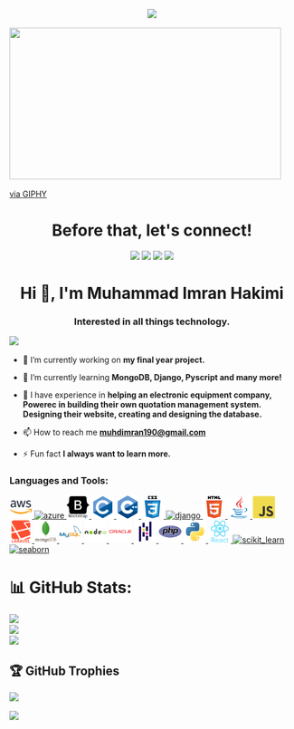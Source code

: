 <p align="center">
<img src=https://capsule-render.vercel.app/api?type=waving&color=gradient&customColorList=3,5,7&height=100&section=header&text=About%20Me%20👨‍💻&animation=fadeIn&fontSize=60&/>
</p>

<img src="https://giphy.com/embed/jrutBd1N7ZhsINAPzs" width="480" height="268" frameBorder="0" class="giphy-embed" allowFullScreen></img><p><a href="https://giphy.com/gifs/wow-amazing-jake-jrutBd1N7ZhsINAPzs">via GIPHY</a></p>


<h1 align="center">Before that, let's connect!</h1>

<div align="center">
<a href="https://www.linkedin.com/in/imran-hakimi-29113023b/"><img height="50" src="https://cdn-icons-png.flaticon.com/512/4494/4494498.png"/></a>
<a href="https://www.instagram.com/muhdimranh/"><img height="50" src="https://cdn-icons-png.flaticon.com/512/4494/4494489.png"/></a>
<a href="https://www.reddit.com/user/muhdimranh"><img height="50" src="https://cdn-icons-png.flaticon.com/512/4494/4494501.png"/></a>
<a href="https://discordapp.com/users/482241894026313729"><img height="50" src="https://cdn-icons-png.flaticon.com/512/4494/4494737.png"/></a>
</div>
 
<h1 align="center">Hi 👋, I'm Muhammad Imran Hakimi</h1>
<h3 align="center">Interested in all things technology.</h3>

[![](https://visitcount.itsvg.in/api?id=muhdimranh&icon=8&color=10)](https://visitcount.itsvg.in)



- 🔭 I’m currently working on **my final year project.**

- 🌱 I’m currently learning **MongoDB, Django, Pyscript and many more!**

- 📄 I have experience in **helping an electronic equipment company, Powerec in building their own quotation management system. Designing their website, creating and designing the database.**

- 📫 How to reach me **muhdimran190@gmail.com**

- ⚡ Fun fact **I always want to learn more.**


<h3 align="left">Languages and Tools:</h3>
<p align="left"> <a href="https://aws.amazon.com" target="_blank" rel="noreferrer"> <img src="https://raw.githubusercontent.com/devicons/devicon/master/icons/amazonwebservices/amazonwebservices-original-wordmark.svg" alt="aws" width="40" height="40"/> </a> <a href="https://azure.microsoft.com/en-in/" target="_blank" rel="noreferrer"> <img src="https://www.vectorlogo.zone/logos/microsoft_azure/microsoft_azure-icon.svg" alt="azure" width="40" height="40"/> </a> <a href="https://getbootstrap.com" target="_blank" rel="noreferrer"> <img src="https://raw.githubusercontent.com/devicons/devicon/master/icons/bootstrap/bootstrap-plain-wordmark.svg" alt="bootstrap" width="40" height="40"/> </a> <a href="https://www.cprogramming.com/" target="_blank" rel="noreferrer"> <img src="https://raw.githubusercontent.com/devicons/devicon/master/icons/c/c-original.svg" alt="c" width="40" height="40"/> </a> <a href="https://www.w3schools.com/cpp/" target="_blank" rel="noreferrer"> <img src="https://raw.githubusercontent.com/devicons/devicon/master/icons/cplusplus/cplusplus-original.svg" alt="cplusplus" width="40" height="40"/> </a> <a href="https://www.w3schools.com/css/" target="_blank" rel="noreferrer"> <img src="https://raw.githubusercontent.com/devicons/devicon/master/icons/css3/css3-original-wordmark.svg" alt="css3" width="40" height="40"/> </a> <a href="https://www.djangoproject.com/" target="_blank" rel="noreferrer"> <img src="https://cdn.worldvectorlogo.com/logos/django.svg" alt="django" width="40" height="40"/> </a> <a href="https://www.w3.org/html/" target="_blank" rel="noreferrer"> <img src="https://raw.githubusercontent.com/devicons/devicon/master/icons/html5/html5-original-wordmark.svg" alt="html5" width="40" height="40"/> </a> <a href="https://www.java.com" target="_blank" rel="noreferrer"> <img src="https://raw.githubusercontent.com/devicons/devicon/master/icons/java/java-original.svg" alt="java" width="40" height="40"/> </a> <a href="https://developer.mozilla.org/en-US/docs/Web/JavaScript" target="_blank" rel="noreferrer"> <img src="https://raw.githubusercontent.com/devicons/devicon/master/icons/javascript/javascript-original.svg" alt="javascript" width="40" height="40"/> </a> <a href="https://laravel.com/" target="_blank" rel="noreferrer"> <img src="https://raw.githubusercontent.com/devicons/devicon/master/icons/laravel/laravel-plain-wordmark.svg" alt="laravel" width="40" height="40"/> </a> <a href="https://www.mongodb.com/" target="_blank" rel="noreferrer"> <img src="https://raw.githubusercontent.com/devicons/devicon/master/icons/mongodb/mongodb-original-wordmark.svg" alt="mongodb" width="40" height="40"/> </a> <a href="https://www.mysql.com/" target="_blank" rel="noreferrer"> <img src="https://raw.githubusercontent.com/devicons/devicon/master/icons/mysql/mysql-original-wordmark.svg" alt="mysql" width="40" height="40"/> </a> <a href="https://nodejs.org" target="_blank" rel="noreferrer"> <img src="https://raw.githubusercontent.com/devicons/devicon/master/icons/nodejs/nodejs-original-wordmark.svg" alt="nodejs" width="40" height="40"/> </a> <a href="https://www.oracle.com/" target="_blank" rel="noreferrer"> <img src="https://raw.githubusercontent.com/devicons/devicon/master/icons/oracle/oracle-original.svg" alt="oracle" width="40" height="40"/> </a> <a href="https://pandas.pydata.org/" target="_blank" rel="noreferrer"> <img src="https://raw.githubusercontent.com/devicons/devicon/2ae2a900d2f041da66e950e4d48052658d850630/icons/pandas/pandas-original.svg" alt="pandas" width="40" height="40"/> </a> <a href="https://www.php.net" target="_blank" rel="noreferrer"> <img src="https://raw.githubusercontent.com/devicons/devicon/master/icons/php/php-original.svg" alt="php" width="40" height="40"/> </a> <a href="https://www.python.org" target="_blank" rel="noreferrer"> <img src="https://raw.githubusercontent.com/devicons/devicon/master/icons/python/python-original.svg" alt="python" width="40" height="40"/> </a> <a href="https://reactjs.org/" target="_blank" rel="noreferrer"> <img src="https://raw.githubusercontent.com/devicons/devicon/master/icons/react/react-original-wordmark.svg" alt="react" width="40" height="40"/> </a> <a href="https://scikit-learn.org/" target="_blank" rel="noreferrer"> <img src="https://upload.wikimedia.org/wikipedia/commons/0/05/Scikit_learn_logo_small.svg" alt="scikit_learn" width="40" height="40"/> </a> <a href="https://seaborn.pydata.org/" target="_blank" rel="noreferrer"> <img src="https://seaborn.pydata.org/_images/logo-mark-lightbg.svg" alt="seaborn" width="40" height="40"/> </a> </p>


<!---
muhdimranh/muhdimranh is a ✨ special ✨ repository because its `README.md` (this file) appears on your GitHub profile.
You can click the Preview link to take a look at your changes.
--->

# 📊 GitHub Stats:
![](https://github-readme-stats.vercel.app/api?username=muhdimranh&theme=bear&hide_border=false&include_all_commits=false&count_private=false)<br/>
![](https://github-readme-streak-stats.herokuapp.com/?user=muhdimranh&theme=bear&hide_border=false)<br/>
![](https://github-readme-stats.vercel.app/api/top-langs/?username=muhdimranh&theme=bear&hide_border=false&include_all_commits=false&count_private=false&layout=compact)

## 🏆 GitHub Trophies
![](https://github-profile-trophy.vercel.app/?username=muhdimranh&theme=discord&no-frame=false&no-bg=false&margin-w=4)

![](https://quotes-github-readme.vercel.app/api?type=vetical&theme=tokyonight)
